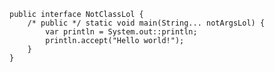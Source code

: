     public interface NotClassLol {
        /* public */ static void main(String... notArgsLol) {
            var println = System.out::println;
            println.accept("Hello world!");
        }
    }
